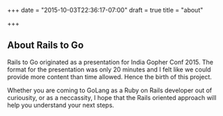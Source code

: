 +++
date = "2015-10-03T22:36:17-07:00"
draft = true
title = "about"

+++
## About Rails to Go

Rails to Go originated as a presentation for India Gopher Conf 2015. The format for the presentation was only 20 minutes and I felt like we could provide more content than time allowed. Hence the birth of this project.

Whether you are coming to GoLang as a Ruby on Rails developer out of curiousity, or as a neccassity, I hope that the Rails oriented approach will help you understand your next steps.
